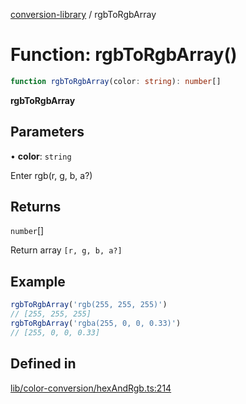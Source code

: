 [conversion-library](../globals.md) / rgbToRgbArray

# Function: rgbToRgbArray()

```ts
function rgbToRgbArray(color: string): number[]
```

**rgbToRgbArray**

<Badge type="tip" text="version: v0.0.6+" />

## Parameters

• **color**: `string`

Enter rgb(r, g, b, a?)

## Returns

`number`[]

Return array `[r, g, b, a?]`

## Example

```ts
rgbToRgbArray('rgb(255, 255, 255)')
// [255, 255, 255]
rgbToRgbArray('rgba(255, 0, 0, 0.33)')
// [255, 0, 0, 0.33]
```

## Defined in

[lib/color-conversion/hexAndRgb.ts:214](https://github.com/fxss5201/conversion-library/blob/main/lib/color-conversion/hexAndRgb.ts#L214)
